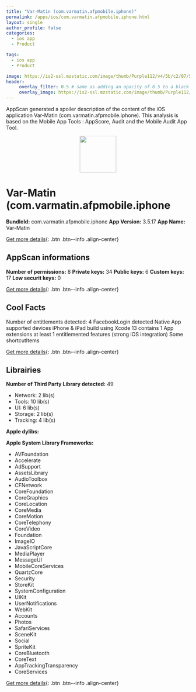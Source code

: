 ```yaml
---
title: "Var-Matin (com.varmatin.afpmobile.iphone)"
permalink: /apps/ios/com.varmatin.afpmobile.iphone.html
layout: single
author_profile: false
categories: 
  - ios app 
  - Product 

tags: 
  - ios app 
  - Product 

image: https://is2-ssl.mzstatic.com/image/thumb/Purple112/v4/5b/c2/07/5bc2079b-5e05-17f4-da6f-f12222a77b87/VM-AppIcon-1x_U007emarketing-0-6-0-85-220.png/512x512bb.jpg
header: 
     overlay_filter: 0.5 # same as adding an opacity of 0.5 to a black background
     overlay_image: https://is2-ssl.mzstatic.com/image/thumb/Purple112/v4/5b/c2/07/5bc2079b-5e05-17f4-da6f-f12222a77b87/VM-AppIcon-1x_U007emarketing-0-6-0-85-220.png/512x512bb.jpg
---
```

AppScan generated a spoiler description of the content of the iOS application Var-Matin (com.varmatin.afpmobile.iphone). This analysis is based on the Mobile App Tools : AppScore, Audit and the Mobile Audit App Tool.

  
  
<div style="text-align: center;"><img src="https://is2-ssl.mzstatic.com/image/thumb/Purple112/v4/5b/c2/07/5bc2079b-5e05-17f4-da6f-f12222a77b87/VM-AppIcon-1x_U007emarketing-0-6-0-85-220.png/512x512bb.jpg" width="100" height="100"></div>  
  
# Var-Matin (com.varmatin.afpmobile.iphone

**BundleId:** com.varmatin.afpmobile.iphone
**App Version:** 3.5.17
**App Name:** Var-Matin


[Get more details](/pricing.html){: .btn .btn--info .align-center}  
  
## AppScan informations 

**Number of permissions:** 8
**Private keys:** 34
**Public keys:** 6
**Custom keys:** 17
**Low securit keys:** 0
  
[Get more details](/pricing.html){: .btn .btn--info .align-center}

## Cool Facts

Number of entitlements detected: 4
FacebookLogin detected
Native App
supported devices iPhone & iPad
build using Xcode 13
contains 1 App extensions
at least 1 entitlemented features (strong iOS integration)
Some shortcutItems 
  
[Get more details](/pricing.html){: .btn .btn--info .align-center}

## Librairies 
**Number of Third Party Library detected:** 49
- Network: 2 lib(s)
- Tools: 10 lib(s)
- UI: 6 lib(s)
- Storage: 2 lib(s)
- Tracking: 4 lib(s)

**Apple dylibs:**


**Apple System Library Frameworks:**
- AVFoundation
- Accelerate
- AdSupport
- AssetsLibrary
- AudioToolbox
- CFNetwork
- CoreFoundation
- CoreGraphics
- CoreLocation
- CoreMedia
- CoreMotion
- CoreTelephony
- CoreVideo
- Foundation
- ImageIO
- JavaScriptCore
- MediaPlayer
- MessageUI
- MobileCoreServices
- QuartzCore
- Security
- StoreKit
- SystemConfiguration
- UIKit
- UserNotifications
- WebKit
- Accounts
- Photos
- SafariServices
- SceneKit
- Social
- SpriteKit
- CoreBluetooth
- CoreText
- AppTrackingTransparency
- CoreServices


  
[Get more details](/pricing.html){: .btn .btn--info .align-center}

